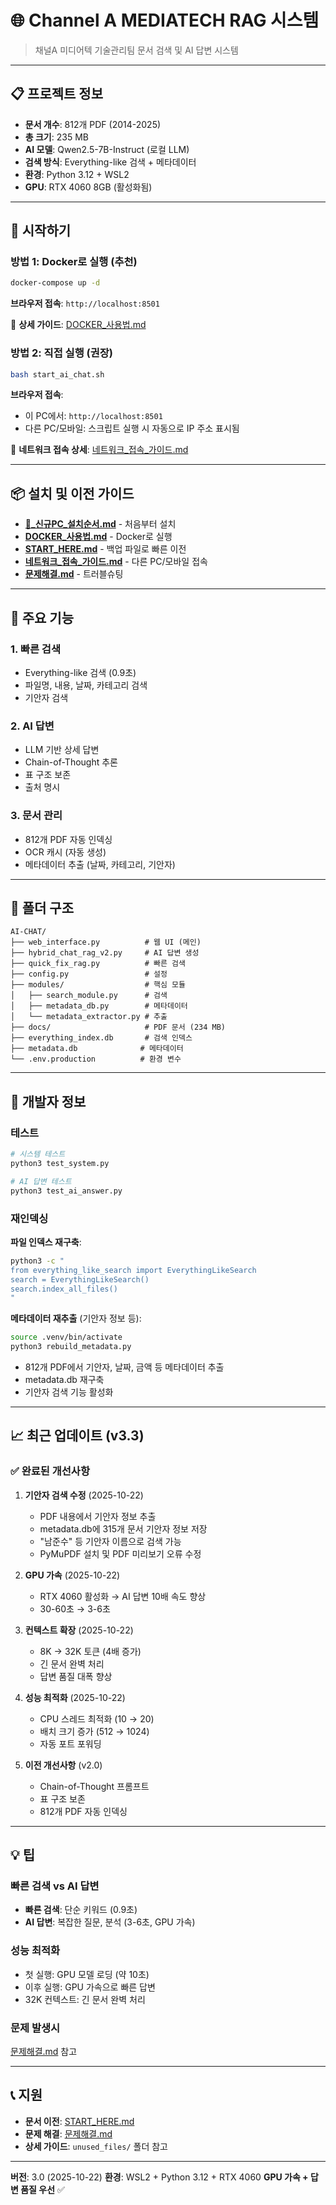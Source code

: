 # 🌐 Channel A MEDIATECH RAG 시스템

> 채널A 미디어텍 기술관리팀 문서 검색 및 AI 답변 시스템

---

## 📋 프로젝트 정보

- **문서 개수**: 812개 PDF (2014-2025)
- **총 크기**: 235 MB
- **AI 모델**: Qwen2.5-7B-Instruct (로컬 LLM)
- **검색 방식**: Everything-like 검색 + 메타데이터
- **환경**: Python 3.12 + WSL2
- **GPU**: RTX 4060 8GB (활성화됨)

---

## 🚀 시작하기

### 방법 1: Docker로 실행 (추천)
```bash
docker-compose up -d
```

**브라우저 접속**: `http://localhost:8501`

🐳 **상세 가이드**: [DOCKER_사용법.md](DOCKER_사용법.md)

### 방법 2: 직접 실행 (권장)
```bash
bash start_ai_chat.sh
```

**브라우저 접속**:
- 이 PC에서: `http://localhost:8501`
- 다른 PC/모바일: 스크립트 실행 시 자동으로 IP 주소 표시됨

📱 **네트워크 접속 상세**: [네트워크_접속_가이드.md](네트워크_접속_가이드.md)

---

## 📦 설치 및 이전 가이드

- **[🎯_신규PC_설치순서.md](🎯_신규PC_설치순서.md)** - 처음부터 설치
- **[DOCKER_사용법.md](DOCKER_사용법.md)** - Docker로 실행
- **[START_HERE.md](START_HERE.md)** - 백업 파일로 빠른 이전
- **[네트워크_접속_가이드.md](네트워크_접속_가이드.md)** - 다른 PC/모바일 접속
- **[문제해결.md](문제해결.md)** - 트러블슈팅

---

## 🎯 주요 기능

### 1. 빠른 검색
- Everything-like 검색 (0.9초)
- 파일명, 내용, 날짜, 카테고리 검색
- 기안자 검색

### 2. AI 답변
- LLM 기반 상세 답변
- Chain-of-Thought 추론
- 표 구조 보존
- 출처 명시

### 3. 문서 관리
- 812개 PDF 자동 인덱싱
- OCR 캐시 (자동 생성)
- 메타데이터 추출 (날짜, 카테고리, 기안자)

---

## 📂 폴더 구조

```
AI-CHAT/
├── web_interface.py          # 웹 UI (메인)
├── hybrid_chat_rag_v2.py     # AI 답변 생성
├── quick_fix_rag.py          # 빠른 검색
├── config.py                 # 설정
├── modules/                  # 핵심 모듈
│   ├── search_module.py      # 검색
│   ├── metadata_db.py        # 메타데이터
│   └── metadata_extractor.py # 추출
├── docs/                     # PDF 문서 (234 MB)
├── everything_index.db       # 검색 인덱스
├── metadata.db              # 메타데이터
└── .env.production          # 환경 변수
```

---

## 🔧 개발자 정보

### 테스트
```bash
# 시스템 테스트
python3 test_system.py

# AI 답변 테스트
python3 test_ai_answer.py
```

### 재인덱싱

**파일 인덱스 재구축**:
```bash
python3 -c "
from everything_like_search import EverythingLikeSearch
search = EverythingLikeSearch()
search.index_all_files()
"
```

**메타데이터 재추출** (기안자 정보 등):
```bash
source .venv/bin/activate
python3 rebuild_metadata.py
```
- 812개 PDF에서 기안자, 날짜, 금액 등 메타데이터 추출
- metadata.db 재구축
- 기안자 검색 기능 활성화

---

## 📈 최근 업데이트 (v3.3)

### ✅ 완료된 개선사항

1. **기안자 검색 수정** (2025-10-22)
   - PDF 내용에서 기안자 정보 추출
   - metadata.db에 315개 문서 기안자 정보 저장
   - "남준수" 등 기안자 이름으로 검색 가능
   - PyMuPDF 설치 및 PDF 미리보기 오류 수정

2. **GPU 가속** (2025-10-22)
   - RTX 4060 활성화 → AI 답변 10배 속도 향상
   - 30-60초 → 3-6초

3. **컨텍스트 확장** (2025-10-22)
   - 8K → 32K 토큰 (4배 증가)
   - 긴 문서 완벽 처리
   - 답변 품질 대폭 향상

4. **성능 최적화** (2025-10-22)
   - CPU 스레드 최적화 (10 → 20)
   - 배치 크기 증가 (512 → 1024)
   - 자동 포트 포워딩

5. **이전 개선사항** (v2.0)
   - Chain-of-Thought 프롬프트
   - 표 구조 보존
   - 812개 PDF 자동 인덱싱

---

## 💡 팁

### 빠른 검색 vs AI 답변
- **빠른 검색**: 단순 키워드 (0.9초)
- **AI 답변**: 복잡한 질문, 분석 (3-6초, GPU 가속)

### 성능 최적화
- 첫 실행: GPU 모델 로딩 (약 10초)
- 이후 실행: GPU 가속으로 빠른 답변
- 32K 컨텍스트: 긴 문서 완벽 처리

### 문제 발생시
[문제해결.md](문제해결.md) 참고

---

## 📞 지원

- **문서 이전**: [START_HERE.md](START_HERE.md)
- **문제 해결**: [문제해결.md](문제해결.md)
- **상세 가이드**: `unused_files/` 폴더 참고

---

**버전**: 3.0 (2025-10-22)
**환경**: WSL2 + Python 3.12 + RTX 4060
**GPU 가속 + 답변 품질 우선** ✅
